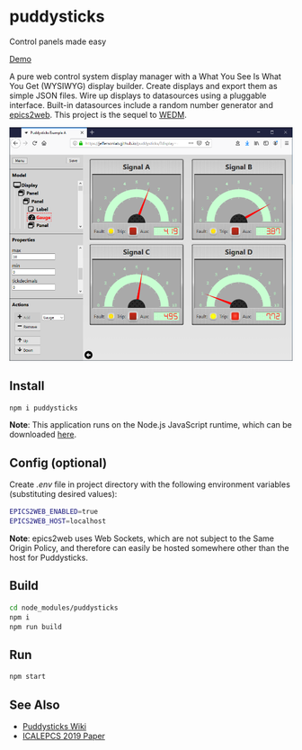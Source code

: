# puddysticks
Control panels made easy

[Demo](https://jeffersonlab.github.io/puddysticks/)

A pure web control system display manager with a What You See Is What You Get (WYSIWYG) display builder. Create displays and export them as simple JSON files.  Wire up displays to datasources using a pluggable interface. Built-in datasources include a random number generator and [epics2web](https://github.com/JeffersonLab/epics2web).  This project is the sequel to [WEDM](https://github.com/JeffersonLab/wedm).  

![Figure 1](/doc/img/Figure1.png?raw=true "Figure 1")

## Install
```bash
npm i puddysticks
```
**Note**: This application runs on the Node.js JavaScript runtime, which can be downloaded [here](https://nodejs.org/en/download/).
## Config (optional)
Create _.env_ file in project directory with the following environment variables (substituting desired values):
```bash
EPICS2WEB_ENABLED=true
EPICS2WEB_HOST=localhost 
```
**Note**: epics2web uses Web Sockets, which are not subject to the Same Origin Policy, and therefore can easily be hosted somewhere other than the host for Puddysticks.
## Build
```bash
cd node_modules/puddysticks
npm i
npm run build
```
## Run
```bash
npm start
```

## See Also
   - [Puddysticks Wiki](https://github.com/JeffersonLab/puddysticks/wiki)
   - [ICALEPCS 2019 Paper](https://accelconf.web.cern.ch/icalepcs2019/)
